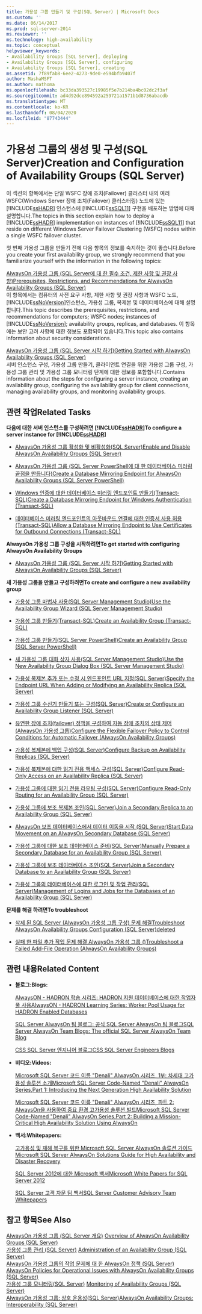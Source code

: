 ```yaml
---
title: 가용성 그룹 만들기 및 구성(SQL Server) | Microsoft Docs
ms.custom: ''
ms.date: 06/14/2017
ms.prod: sql-server-2014
ms.reviewer: ''
ms.technology: high-availability
ms.topic: conceptual
helpviewer_keywords:
- Availability Groups [SQL Server], deploying
- Availability Groups [SQL Server], configuring
- Availability Groups [SQL Server], creating
ms.assetid: 7f89fab8-6ee2-4273-9de0-e594bfb9407f
author: MashaMSFT
ms.author: mathoma
ms.openlocfilehash: bc33da393527c19985f5e7b214ba4bc02dc2f3af
ms.sourcegitcommit: ad4d92dce894592a259721a1571b1d8736abacdb
ms.translationtype: MT
ms.contentlocale: ko-KR
ms.lasthandoff: 08/04/2020
ms.locfileid: "87743444"
---
```

# <a name="creation-and-configuration-of-availability-groups-sql-server"></a><span data-ttu-id="06f2d-102">가용성 그룹의 생성 및 구성(SQL Server)</span><span class="sxs-lookup"><span data-stu-id="06f2d-102">Creation and Configuration of Availability Groups (SQL Server)</span></span>
  <span data-ttu-id="06f2d-103">이 섹션의 항목에서는 단일 WSFC 장애 조치(Failover) 클러스터 내의 여러 WSFC(Windows Server 장애 조치(Failover) 클러스터링) 노드에 있는 [!INCLUDE[ssHADR](../../../includes/sshadr-md.md)] 인스턴스에 [!INCLUDE[ssSQL11](../../../includes/sssql11-md.md)] 구현을 배포하는 방법에 대해 설명합니다.</span><span class="sxs-lookup"><span data-stu-id="06f2d-103">The topics in this section explain how to deploy a [!INCLUDE[ssHADR](../../../includes/sshadr-md.md)] implementation on instances of [!INCLUDE[ssSQL11](../../../includes/sssql11-md.md)] that reside on different Windows Server Failover Clustering (WSFC) nodes within a single WSFC failover cluster.</span></span>  
  
 <span data-ttu-id="06f2d-104">첫 번째 가용성 그룹을 만들기 전에 다음 항목의 정보를 숙지하는 것이 좋습니다.</span><span class="sxs-lookup"><span data-stu-id="06f2d-104">Before you create your first availability group, we strongly recommend that you familiarize yourself with the information in the following topics:</span></span>  
  
 [<span data-ttu-id="06f2d-105">AlwaysOn 가용성 그룹 &#40;SQL Server에 대 한 필수 조건, 제한 사항 및 권장 사항&#41;</span><span class="sxs-lookup"><span data-stu-id="06f2d-105">Prerequisites, Restrictions, and Recommendations for AlwaysOn Availability Groups &#40;SQL Server&#41;</span></span>](prereqs-restrictions-recommendations-always-on-availability.md)  
 <span data-ttu-id="06f2d-106">이 항목에서는 컴퓨터의 사전 요구 사항, 제한 사항 및 권장 사항과 WSFC 노드, [!INCLUDE[ssNoVersion](../../../includes/ssnoversion-md.md)]인스턴스, 가용성 그룹, 복제본 및 데이터베이스에 대해 설명합니다.</span><span class="sxs-lookup"><span data-stu-id="06f2d-106">This topic describes the prerequisites, restrictions, and recommendations for computers; WSFC nodes; instances of [!INCLUDE[ssNoVersion](../../../includes/ssnoversion-md.md)]; availability groups, replicas, and databases.</span></span> <span data-ttu-id="06f2d-107">이 항목에는 보안 고려 사항에 대한 정보도 포함되어 있습니다.</span><span class="sxs-lookup"><span data-stu-id="06f2d-107">This topic also contains information about security considerations.</span></span>  
  
 [<span data-ttu-id="06f2d-108">AlwaysOn 가용성 그룹 &#40;SQL Server 시작 하기&#41;</span><span class="sxs-lookup"><span data-stu-id="06f2d-108">Getting Started with AlwaysOn Availability Groups &#40;SQL Server&#41;</span></span>](getting-started-with-always-on-availability-groups-sql-server.md)  
 <span data-ttu-id="06f2d-109">서버 인스턴스 구성, 가용성 그룹 만들기, 클라이언트 연결을 위한 가용성 그룹 구성, 가용성 그룹 관리 및 가용성 그룹 모니터링 단계에 대한 정보를 포함합니다.</span><span class="sxs-lookup"><span data-stu-id="06f2d-109">Contains information about the steps for configuring a server instance, creating an availability group, configuring the availability group for client connections, managing availability groups, and monitoring availability groups.</span></span>  
  
 
  
##  <a name="related-tasks"></a><a name="RelatedTasks"></a> <span data-ttu-id="06f2d-110">관련 작업</span><span class="sxs-lookup"><span data-stu-id="06f2d-110">Related Tasks</span></span>  
 <span data-ttu-id="06f2d-111">**다음에 대한 서버 인스턴스를 구성하려면 [!INCLUDE[ssHADR](../../../includes/sshadr-md.md)]**</span><span class="sxs-lookup"><span data-stu-id="06f2d-111">**To configure a server instance for [!INCLUDE[ssHADR](../../../includes/sshadr-md.md)]**</span></span>  
  
-   [<span data-ttu-id="06f2d-112">AlwaysOn 가용성 그룹 활성화 및 비활성화&#40;SQL Server&#41;</span><span class="sxs-lookup"><span data-stu-id="06f2d-112">Enable and Disable AlwaysOn Availability Groups &#40;SQL Server&#41;</span></span>](enable-and-disable-always-on-availability-groups-sql-server.md)  
  
-   [<span data-ttu-id="06f2d-113">AlwaysOn 가용성 그룹 &#40;SQL Server PowerShell에 대 한 데이터베이스 미러링 끝점을 만듭니다&#41;</span><span class="sxs-lookup"><span data-stu-id="06f2d-113">Create a Database Mirroring Endpoint for AlwaysOn Availability Groups &#40;SQL Server PowerShell&#41;</span></span>](database-mirroring-always-on-availability-groups-powershell.md)  
  
-   [<span data-ttu-id="06f2d-114">Windows 인증에 대한 데이터베이스 미러링 엔드포인트 만들기&#40;Transact-SQL&#41;</span><span class="sxs-lookup"><span data-stu-id="06f2d-114">Create a Database Mirroring Endpoint for Windows Authentication &#40;Transact-SQL&#41;</span></span>](../../database-mirroring/create-a-database-mirroring-endpoint-for-windows-authentication-transact-sql.md)  
  
-   [<span data-ttu-id="06f2d-115">데이터베이스 미러링 엔드포인트의 아웃바운드 연결에 대한 인증서 사용 허용&#40;Transact-SQL&#41;</span><span class="sxs-lookup"><span data-stu-id="06f2d-115">Allow a Database Mirroring Endpoint to Use Certificates for Outbound Connections &#40;Transact-SQL&#41;</span></span>](../../database-mirroring/database-mirroring-use-certificates-for-outbound-connections.md)  
  
 <span data-ttu-id="06f2d-116">**AlwaysOn 가용성 그룹 구성을 시작하려면**</span><span class="sxs-lookup"><span data-stu-id="06f2d-116">**To get started with configuring AlwaysOn Availability Groups**</span></span>  
  
-   [<span data-ttu-id="06f2d-117">AlwaysOn 가용성 그룹 &#40;SQL Server 시작 하기&#41;</span><span class="sxs-lookup"><span data-stu-id="06f2d-117">Getting Started with AlwaysOn Availability Groups &#40;SQL Server&#41;</span></span>](getting-started-with-always-on-availability-groups-sql-server.md)  
  
 <span data-ttu-id="06f2d-118">**새 가용성 그룹을 만들고 구성하려면**</span><span class="sxs-lookup"><span data-stu-id="06f2d-118">**To create and configure a new availability group**</span></span>  
  
-   [<span data-ttu-id="06f2d-119">가용성 그룹 마법사 사용&#40;SQL Server Management Studio&#41;</span><span class="sxs-lookup"><span data-stu-id="06f2d-119">Use the Availability Group Wizard &#40;SQL Server Management Studio&#41;</span></span>](use-the-availability-group-wizard-sql-server-management-studio.md)  
  
-   [<span data-ttu-id="06f2d-120">가용성 그룹 만들기&#40;Transact-SQL&#41;</span><span class="sxs-lookup"><span data-stu-id="06f2d-120">Create an Availability Group &#40;Transact-SQL&#41;</span></span>](create-an-availability-group-transact-sql.md)  
  
-   [<span data-ttu-id="06f2d-121">가용성 그룹 만들기&#40;SQL Server PowerShell&#41;</span><span class="sxs-lookup"><span data-stu-id="06f2d-121">Create an Availability Group &#40;SQL Server PowerShell&#41;</span></span>](../../../powershell/sql-server-powershell.md)  
  
-   [<span data-ttu-id="06f2d-122">새 가용성 그룹 대화 상자 사용&#40;SQL Server Management Studio&#41;</span><span class="sxs-lookup"><span data-stu-id="06f2d-122">Use the New Availability Group Dialog Box &#40;SQL Server Management Studio&#41;</span></span>](use-the-new-availability-group-dialog-box-sql-server-management-studio.md)  
  
-   [<span data-ttu-id="06f2d-123">가용성 복제본 추가 또는 수정 시 엔드포인트 URL 지정&#40;SQL Server&#41;</span><span class="sxs-lookup"><span data-stu-id="06f2d-123">Specify the Endpoint URL When Adding or Modifying an Availability Replica &#40;SQL Server&#41;</span></span>](specify-endpoint-url-adding-or-modifying-availability-replica.md)  
  
-   [<span data-ttu-id="06f2d-124">가용성 그룹 수신기 만들기 또는 구성&#40;SQL Server&#41;</span><span class="sxs-lookup"><span data-stu-id="06f2d-124">Create or Configure an Availability Group Listener &#40;SQL Server&#41;</span></span>](create-or-configure-an-availability-group-listener-sql-server.md)  
  
-   [<span data-ttu-id="06f2d-125">유연한 장애 조치(failover) 정책을 구성하여 자동 장애 조치의 상태 제어(AlwaysOn 가용성 그룹)</span><span class="sxs-lookup"><span data-stu-id="06f2d-125">Configure the Flexible Failover Policy to Control Conditions for Automatic Failover (AlwaysOn Availability Groups)</span></span>](configure-flexible-automatic-failover-policy.md)  
  
-   [<span data-ttu-id="06f2d-126">가용성 복제본에 백업 구성&#40;SQL Server&#41;</span><span class="sxs-lookup"><span data-stu-id="06f2d-126">Configure Backup on Availability Replicas &#40;SQL Server&#41;</span></span>](configure-backup-on-availability-replicas-sql-server.md)  
  
-   [<span data-ttu-id="06f2d-127">가용성 복제본에 대한 읽기 전용 액세스 구성&#40;SQL Server&#41;</span><span class="sxs-lookup"><span data-stu-id="06f2d-127">Configure Read-Only Access on an Availability Replica &#40;SQL Server&#41;</span></span>](configure-read-only-access-on-an-availability-replica-sql-server.md)  
  
-   [<span data-ttu-id="06f2d-128">가용성 그룹에 대한 읽기 전용 라우팅 구성&#40;SQL Server&#41;</span><span class="sxs-lookup"><span data-stu-id="06f2d-128">Configure Read-Only Routing for an Availability Group &#40;SQL Server&#41;</span></span>](configure-read-only-routing-for-an-availability-group-sql-server.md)  
  
-   [<span data-ttu-id="06f2d-129">가용성 그룹에 보조 복제본 조인&#40;SQL Server&#41;</span><span class="sxs-lookup"><span data-stu-id="06f2d-129">Join a Secondary Replica to an Availability Group &#40;SQL Server&#41;</span></span>](join-a-secondary-replica-to-an-availability-group-sql-server.md)  
  
-   [<span data-ttu-id="06f2d-130">AlwaysOn 보조 데이터베이스에서 데이터 이동을 시작 &#40;SQL Server&#41;</span><span class="sxs-lookup"><span data-stu-id="06f2d-130">Start Data Movement on an AlwaysOn Secondary Database &#40;SQL Server&#41;</span></span>](start-data-movement-on-an-always-on-secondary-database-sql-server.md)  
  
-   [<span data-ttu-id="06f2d-131">가용성 그룹에 대한 보조 데이터베이스 준비&#40;SQL Server&#41;</span><span class="sxs-lookup"><span data-stu-id="06f2d-131">Manually Prepare a Secondary Database for an Availability Group &#40;SQL Server&#41;</span></span>](manually-prepare-a-secondary-database-for-an-availability-group-sql-server.md)  
  
-   [<span data-ttu-id="06f2d-132">가용성 그룹에 보조 데이터베이스 조인&#40;SQL Server&#41;</span><span class="sxs-lookup"><span data-stu-id="06f2d-132">Join a Secondary Database to an Availability Group &#40;SQL Server&#41;</span></span>](join-a-secondary-database-to-an-availability-group-sql-server.md)  
  
-   [<span data-ttu-id="06f2d-133">가용성 그룹의 데이터베이스에 대한 로그인 및 작업 관리&#40;SQL Server&#41;</span><span class="sxs-lookup"><span data-stu-id="06f2d-133">Management of Logins and Jobs for the Databases of an Availability Group &#40;SQL Server&#41;</span></span>](../../logins-and-jobs-for-availability-group-databases.md)  
  
 <span data-ttu-id="06f2d-134">**문제를 해결 하려면**</span><span class="sxs-lookup"><span data-stu-id="06f2d-134">**To troubleshoot**</span></span>  
  
-   [<span data-ttu-id="06f2d-135">삭제 된 SQL Server (AlwaysOn 가용성 그룹 구성) 문제 해결</span><span class="sxs-lookup"><span data-stu-id="06f2d-135">Troubleshoot AlwaysOn Availability Groups Configuration (SQL Server)deleted</span></span>](troubleshoot-always-on-availability-groups-configuration-sql-server.md)  
  
-   [<span data-ttu-id="06f2d-136">실패 한 파일 추가 작업 문제 해결 AlwaysOn 가용성 그룹 &#40;&#41;</span><span class="sxs-lookup"><span data-stu-id="06f2d-136">Troubleshoot a Failed Add-File Operation &#40;AlwaysOn Availability Groups&#41;</span></span>](troubleshoot-a-failed-add-file-operation-always-on-availability-groups.md)  
  
##  <a name="related-content"></a><a name="RelatedContent"></a> <span data-ttu-id="06f2d-137">관련 내용</span><span class="sxs-lookup"><span data-stu-id="06f2d-137">Related Content</span></span>  
  
-   <span data-ttu-id="06f2d-138">**블로그:**</span><span class="sxs-lookup"><span data-stu-id="06f2d-138">**Blogs:**</span></span>  
  
     [<span data-ttu-id="06f2d-139">AlwaysON - HADRON 학습 시리즈: HADRON 지원 데이터베이스에 대한 작업자 풀 사용</span><span class="sxs-lookup"><span data-stu-id="06f2d-139">AlwaysON - HADRON Learning Series: Worker Pool Usage for HADRON Enabled Databases</span></span>](https://blogs.msdn.com/b/psssql/archive/2012/05/17/alwayson-hadron-learning-series-worker-pool-usage-for-hadron-enabled-databases.aspx)  
  
     [<span data-ttu-id="06f2d-140">SQL Server AlwaysOn 팀 블로그: 공식 SQL Server AlwaysOn 팀 블로그</span><span class="sxs-lookup"><span data-stu-id="06f2d-140">SQL Server AlwaysOn Team Blogs: The official SQL Server AlwaysOn Team Blog</span></span>](https://blogs.msdn.com/b/sqlalwayson/)  
  
     [<span data-ttu-id="06f2d-141">CSS SQL Server 엔지니어 블로그</span><span class="sxs-lookup"><span data-stu-id="06f2d-141">CSS SQL Server Engineers Blogs</span></span>](https://blogs.msdn.com/b/psssql/)  
  
-   <span data-ttu-id="06f2d-142">**비디오:**</span><span class="sxs-lookup"><span data-stu-id="06f2d-142">**Videos:**</span></span>  
  
     [<span data-ttu-id="06f2d-143">Microsoft SQL Server 코드 이름 "Denali" AlwaysOn 시리즈, 1부: 차세대 고가용성 솔루션 소개</span><span class="sxs-lookup"><span data-stu-id="06f2d-143">Microsoft SQL Server Code-Named "Denali" AlwaysOn Series,Part 1: Introducing the Next Generation High Availability Solution</span></span>](https://channel9.msdn.com/Events/TechEd/NorthAmerica/2011/DBI302)  
  
     [<span data-ttu-id="06f2d-144">Microsoft SQL Server 코드 이름 "Denali" AlwaysOn 시리즈, 파트 2: AlwaysOn을 사용하여 중요 환경 고가용성 솔루션 빌드</span><span class="sxs-lookup"><span data-stu-id="06f2d-144">Microsoft SQL Server Code-Named "Denali" AlwaysOn Series,Part 2: Building a Mission-Critical High Availability Solution Using AlwaysOn</span></span>](https://channel9.msdn.com/Events/TechEd/NorthAmerica/2011/DBI404)  
  
-   <span data-ttu-id="06f2d-145">**백서:**</span><span class="sxs-lookup"><span data-stu-id="06f2d-145">**Whitepapers:**</span></span>  
  
     [<span data-ttu-id="06f2d-146">고가용성 및 재해 복구를 위한 Microsoft SQL Server AlwaysOn 솔루션 가이드</span><span class="sxs-lookup"><span data-stu-id="06f2d-146">Microsoft SQL Server AlwaysOn Solutions Guide for High Availability and Disaster Recovery</span></span>](https://go.microsoft.com/fwlink/?LinkId=227600)  
  
     [<span data-ttu-id="06f2d-147">SQL Server 2012에 대한 Microsoft 백서</span><span class="sxs-lookup"><span data-stu-id="06f2d-147">Microsoft White Papers for SQL Server 2012</span></span>](https://msdn.microsoft.com/library/hh403491.aspx)  
  
     [<span data-ttu-id="06f2d-148">SQL Server 고객 자문 팀 백서</span><span class="sxs-lookup"><span data-stu-id="06f2d-148">SQL Server Customer Advisory Team Whitepapers</span></span>](http://sqlcat.com/)  
  
## <a name="see-also"></a><span data-ttu-id="06f2d-149">참고 항목</span><span class="sxs-lookup"><span data-stu-id="06f2d-149">See Also</span></span>  
 <span data-ttu-id="06f2d-150">[AlwaysOn 가용성 그룹 &#40;SQL Server 개요&#41;](overview-of-always-on-availability-groups-sql-server.md) </span><span class="sxs-lookup"><span data-stu-id="06f2d-150">[Overview of AlwaysOn Availability Groups &#40;SQL Server&#41;](overview-of-always-on-availability-groups-sql-server.md) </span></span>  
 <span data-ttu-id="06f2d-151">[가용성 그룹 관리 &#40;SQL Server&#41;](administration-of-an-availability-group-sql-server.md) </span><span class="sxs-lookup"><span data-stu-id="06f2d-151">[Administration of an Availability Group &#40;SQL Server&#41;](administration-of-an-availability-group-sql-server.md) </span></span>  
 <span data-ttu-id="06f2d-152">[AlwaysOn 가용성 그룹의 작업 문제에 대 한 AlwaysOn 정책 (SQL Server)](always-on-policies-for-operational-issues-always-on-availability.md) </span><span class="sxs-lookup"><span data-stu-id="06f2d-152">[AlwaysOn Policies for Operational Issues with AlwaysOn Availability Groups (SQL Server)](always-on-policies-for-operational-issues-always-on-availability.md) </span></span>  
 <span data-ttu-id="06f2d-153">[가용성 그룹 모니터링&#40;SQL Server&#41;](monitoring-of-availability-groups-sql-server.md) </span><span class="sxs-lookup"><span data-stu-id="06f2d-153">[Monitoring of Availability Groups &#40;SQL Server&#41;](monitoring-of-availability-groups-sql-server.md) </span></span>  
 [<span data-ttu-id="06f2d-154">AlwaysOn 가용성 그룹: 상호 운용성(SQL Server)</span><span class="sxs-lookup"><span data-stu-id="06f2d-154">AlwaysOn Availability Groups: Interoperability (SQL Server)</span></span>](always-on-availability-groups-interoperability-sql-server.md)  
  
